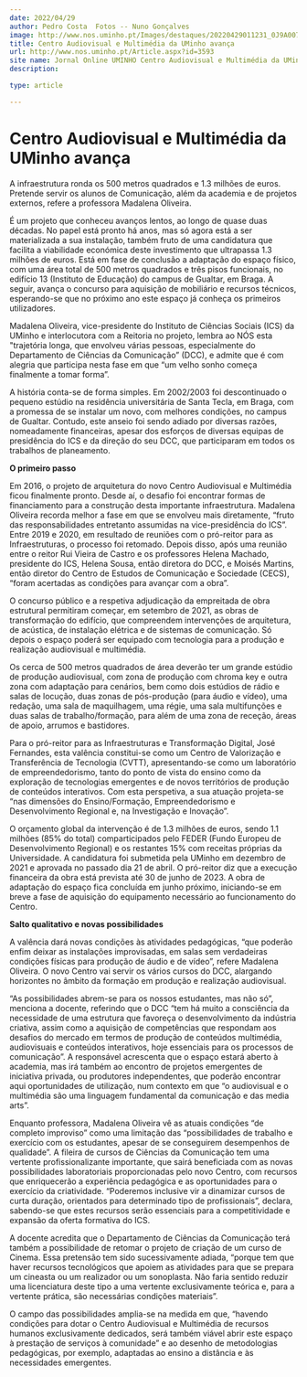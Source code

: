 ```yaml
---
date: 2022/04/29
author: Pedro Costa  Fotos -- Nuno Gonçalves
image: http://www.nos.uminho.pt/Images/destaques/20220429011231_0J9A0078.jpg
title: Centro Audiovisual e Multimédia da UMinho avança
url: http://www.nos.uminho.pt/Article.aspx?id=3593
site name: Jornal Online UMINHO Centro Audiovisual e Multimédia da UMinho avança
description: 

type: article

---
```

# Centro Audiovisual e Multimédia da UMinho avança




A infraestrutura ronda os 500 metros quadrados e 1.3 milhões de euros. Pretende servir os alunos de Comunicação, além da academia e de projetos externos, refere a professora Madalena Oliveira.

É um projeto que conheceu avanços lentos, ao longo de quase duas décadas. No papel está pronto há anos, mas só agora está a ser materializada a sua instalação, também fruto de uma candidatura que facilita a viabilidade económica deste investimento que ultrapassa 1.3 milhões de euros. Está em fase de conclusão a adaptação do espaço físico, com uma área total de 500 metros quadrados e três pisos funcionais, no edifício 13 (Instituto de Educação) do campus de Gualtar, em Braga. A seguir, avança o concurso para aquisição de mobiliário e recursos técnicos, esperando-se que no próximo ano este espaço já conheça os primeiros utilizadores.

Madalena Oliveira, vice-presidente do Instituto de Ciências Sociais (ICS) da UMinho e interlocutora com a Reitoria no projeto, lembra ao NÓS esta "trajetória longa, que envolveu várias pessoas, especialmente do Departamento de Ciências da Comunicação” (DCC), e admite que é com alegria que participa nesta fase em que “um velho sonho começa finalmente a tomar forma”. 

A história conta-se de forma simples. Em 2002/2003 foi descontinuado o pequeno estúdio na residência universitária de Santa Tecla, em Braga, com a promessa de se instalar um novo, com melhores condições, no campus de Gualtar. Contudo, este anseio foi sendo adiado por diversas razões, nomeadamente financeiras, apesar dos esforços de diversas equipas de presidência do ICS e da direção do seu DCC, que participaram em todos os trabalhos de planeamento.



**O primeiro passo** 

Em 2016, o projeto de arquitetura do novo Centro Audiovisual e Multimédia ficou finalmente pronto. Desde aí, o desafio foi encontrar formas de financiamento para a construção desta importante infraestrutura. Madalena Oliveira recorda melhor a fase em que se envolveu mais diretamente, “fruto das responsabilidades entretanto assumidas na vice-presidência do ICS”. Entre 2019 e 2020, em resultado de reuniões com o pró-reitor para as Infraestruturas, o processo foi retomado. Depois disso, após uma reunião entre o reitor Rui Vieira de Castro e os professores Helena Machado, presidente do ICS, Helena Sousa, então diretora do DCC, e Moisés Martins, então diretor do Centro de Estudos de Comunicação e Sociedade (CECS), “foram acertadas as condições para avançar com a obra”.

O concurso público e a respetiva adjudicação da empreitada de obra estrutural permitiram começar, em setembro de 2021, as obras de transformação do edifício, que compreendem intervenções de arquitetura, de acústica, de instalação elétrica e de sistemas de comunicação. Só depois o espaço poderá ser equipado com tecnologia para a produção e realização audiovisual e multimédia.

Os cerca de 500 metros quadrados de área deverão ter um grande estúdio de produção audiovisual, com zona de produção com chroma key e outra zona com adaptação para cenários, bem como dois estúdios de rádio e salas de locução, duas zonas de pós-produção (para áudio e vídeo), uma redação, uma sala de maquilhagem, uma régie, uma sala multifunções e duas salas de trabalho/formação, para além de uma zona de receção, áreas de apoio, arrumos e bastidores. 

Para o pró-reitor para as Infraestruturas e Transformação Digital, José Fernandes, esta valência constitui-se como um Centro de Valorização e Transferência de Tecnologia (CVTT), apresentando-se como um laboratório de empreendedorismo, tanto do ponto de vista do ensino como da exploração de tecnologias emergentes e de novos territórios de produção de conteúdos interativos. Com esta perspetiva, a sua atuação projeta-se “nas dimensões do Ensino/Formação, Empreendedorismo e Desenvolvimento Regional e, na Investigação e Inovação”.



O orçamento global da intervenção é de 1.3 milhões de euros, sendo 1.1 milhões (85% do total) comparticipados pelo FEDER (Fundo Europeu de Desenvolvimento Regional) e os restantes 15% com receitas próprias da Universidade. A candidatura foi submetida pela UMinho em dezembro de 2021 e aprovada no passado dia 21 de abril. O pró-reitor diz que a execução financeira da obra está prevista até 30 de junho de 2023. A obra de adaptação do espaço fica concluída em junho próximo, iniciando-se em breve a fase de aquisição do equipamento necessário ao funcionamento do Centro.




**Salto qualitativo e novas possibilidades** 

A valência dará novas condições às atividades pedagógicas, “que poderão enfim deixar as instalações improvisadas, em salas sem verdadeiras condições físicas para produção de áudio e de vídeo”, refere Madalena Oliveira. O novo Centro vai servir os vários cursos do DCC, alargando horizontes no âmbito da formação em produção e realização audiovisual.

“As possibilidades abrem-se para os nossos estudantes, mas não só”, menciona a docente, referindo que o DCC “tem há muito a consciência da necessidade de uma estrutura que favoreça o desenvolvimento da indústria criativa, assim como a aquisição de competências que respondam aos desafios do mercado em termos de produção de conteúdos multimédia, audiovisuais e conteúdos interativos, hoje essenciais para os processos de comunicação”. A responsável acrescenta que o espaço estará aberto à academia, mas irá também ao encontro de projetos emergentes de iniciativa privada, ou produtores independentes, que poderão encontrar aqui oportunidades de utilização, num contexto em que “o audiovisual e o multimédia são uma linguagem fundamental da comunicação e das media arts”.

Enquanto professora, Madalena Oliveira vê as atuais condições “de completo improviso” como uma limitação das “possibilidades de trabalho e exercício com os estudantes, apesar de se conseguirem desempenhos de qualidade”. A fileira de cursos de Ciências da Comunicação tem uma vertente profissionalizante importante, que sairá beneficiada com as novas possibilidades laboratoriais proporcionadas pelo novo Centro, com recursos que enriquecerão a experiência pedagógica e as oportunidades para o exercício da criatividade. “Poderemos inclusive vir a dinamizar cursos de curta duração, orientados para determinado tipo de profissionais”, declara, sabendo-se que estes recursos serão essenciais para a competitividade e expansão da oferta formativa do ICS.

A docente acredita que o Departamento de Ciências da Comunicação terá também a possibilidade de retomar o projeto de criação de um curso de Cinema. Essa pretensão tem sido sucessivamente adiada, “porque tem que haver recursos tecnológicos que apoiem as atividades para que se prepara um cineasta ou um realizador ou um sonoplasta. Não faria sentido reduzir uma licenciatura deste tipo a uma vertente exclusivamente teórica e, para a vertente prática, são necessárias condições materiais”.

O campo das possibilidades amplia-se na medida em que, “havendo condições para dotar o Centro Audiovisual e Multimédia de recursos humanos exclusivamente dedicados, será também viável abrir este espaço à prestação de serviços à comunidade” e ao desenho de metodologias pedagógicas, por exemplo, adaptadas ao ensino a distância e às necessidades emergentes.
